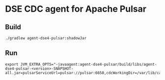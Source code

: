 # DSE CDC agent for Apache Pulsar

## Build

    ./gradlew agent-dse4-pulsar:shadowJar

## Run

    export JVM_EXTRA_OPTS="-javaagent:agent-dse4-pulsar/build/libs/agent-dse4-pulsar-<version>-SNAPSHOT-all.jar=pulsarServiceUrl=pulsar://pulsar:6650,cdcWorkingDir=/var/lib/cassandra/cdc"


